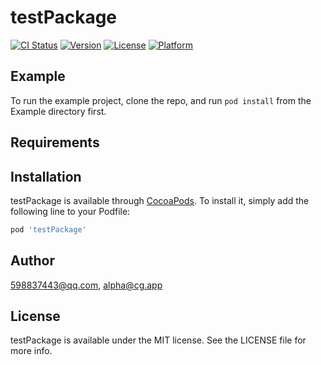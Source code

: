 # testPackage

[![CI Status](https://img.shields.io/travis/598837443@qq.com/testPackage.svg?style=flat)](https://travis-ci.org/598837443@qq.com/testPackage)
[![Version](https://img.shields.io/cocoapods/v/testPackage.svg?style=flat)](https://cocoapods.org/pods/testPackage)
[![License](https://img.shields.io/cocoapods/l/testPackage.svg?style=flat)](https://cocoapods.org/pods/testPackage)
[![Platform](https://img.shields.io/cocoapods/p/testPackage.svg?style=flat)](https://cocoapods.org/pods/testPackage)

## Example

To run the example project, clone the repo, and run `pod install` from the Example directory first.

## Requirements

## Installation

testPackage is available through [CocoaPods](https://cocoapods.org). To install
it, simply add the following line to your Podfile:

```ruby
pod 'testPackage'
```

## Author

598837443@qq.com, alpha@cg.app

## License

testPackage is available under the MIT license. See the LICENSE file for more info.

